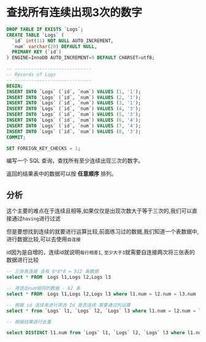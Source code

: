 # 查找所有连续出现3次的数字

```sql
DROP TABLE IF EXISTS `Logs`;
CREATE TABLE `Logs` (
  `id` int(11) NOT NULL AUTO_INCREMENT,
  `num` varchar(20) DEFAULT NULL,
  PRIMARY KEY (`id`)
) ENGINE=InnoDB AUTO_INCREMENT=9 DEFAULT CHARSET=utf8;

-- ----------------------------
-- Records of Logs
-- ----------------------------
BEGIN;
INSERT INTO `Logs` (`id`, `num`) VALUES (1, '1');
INSERT INTO `Logs` (`id`, `num`) VALUES (2, '1');
INSERT INTO `Logs` (`id`, `num`) VALUES (3, '1');
INSERT INTO `Logs` (`id`, `num`) VALUES (4, '3');
INSERT INTO `Logs` (`id`, `num`) VALUES (5, '3');
INSERT INTO `Logs` (`id`, `num`) VALUES (6, '4');
INSERT INTO `Logs` (`id`, `num`) VALUES (7, '4');
INSERT INTO `Logs` (`id`, `num`) VALUES (8, '3');
COMMIT;

SET FOREIGN_KEY_CHECKS = 1;

```

编写一个 SQL 查询，查找所有至少连续出现三次的数字。

返回的结果表中的数据可以按 **任意顺序** 排列。


## 分析

这个主要的难点在于连续且相等,如果仅仅是出现次数大于等于三次的,我们可以直接通过`having`进行过滤


但是要想找到连续的就要进行运算比较,前面练习过的数据,我们知道一个表数据中,进行数据比较,可以去使用`自连接`

id因为是自增的，连续id就说明`每行相差1`,  `至少大于3`就需要自连接两次将三张表的数据进行比较


```sql
-- 三张表连接 会有 8*8*8 = 512 条数据
select * FROM  Logs l1,Logs l2,Logs l3

-- 筛选出num相同的数据 - 62 条
select * FROM  Logs l1,Logs l2,Logs l3 where l1.num = l2.num = l3.num

-- 根据 id 连续来进行筛选 Id 是否连续 需要通过列运算 
select * from `Logs` l1, `Logs` l2, `Logs` l3 where l1.num = l2.num = l3.num AND l3.id = l2.id + 1 AND l2.id = l1.id + 1

-- 根据结果进行去重

select DISTINCT l1.num from `Logs` l1, `Logs` l2, `Logs` l3 where l1.num = l2.num = l3.num AND l3.id = l2.id + 1 AND l2.id = l1.id + 1
```


